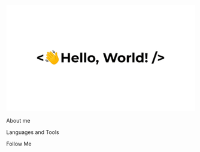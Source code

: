 ![Header](https://github.com/Dilunder/dilunder/blob/main/assets/Hello.gif)

About me

Languages and Tools

Follow Me